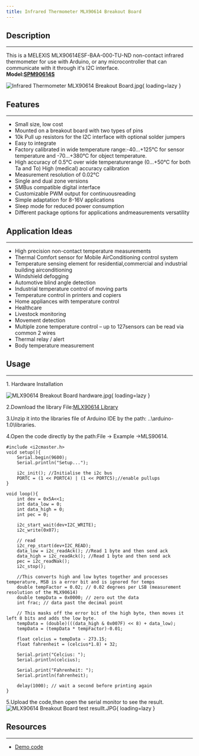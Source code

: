 ```yaml
---
title: Infrared Thermometer MLX90614 Breakout Board
---
```


## Description
-----------

This is a MELEXIS MLX90614ESF-BAA-000-TU-ND non-contact infrared thermometer for use with Arduino, or any microcontroller that can communicate with it through it's I2C interface.    
**Model:[SPM90614S](http://www.elecrow.com/infrared-thermometer-mlx90614-breakout-board-p-1378.html)**

![Infrared Thermometer MLX90614 Breakout Board.jpg](https://wiki.elecrow.com/images/thumb/d/da/Infrared_Thermometer_MLX90614_Breakout_Board.jpg/400px-Infrared_Thermometer_MLX90614_Breakout_Board.jpg){ loading=lazy }

## Features
--------

- Small size, low cost
- Mounted on a breakout board with two types of pins
- 10k Pull up resistors for the I2C interface with optional solder jumpers
- Easy to integrate
- Factory calibrated in wide temperature range:-40…+125°C for sensor temperature and -70…+380°C for object temperature.
- High accuracy of 0.5°C over wide temperaturerange (0…+50°C for both Ta and To) High (medical) accuracy calibration
- Measurement resolution of 0.02°C
- Single and dual zone versions
- SMBus compatible digital interface
- Customizable PWM output for continuousreading
- Simple adaptation for 8-16V applications
- Sleep mode for reduced power consumption
- Different package options for applications andmeasurements versatility

## Application Ideas
-----------------

- High precision non-contact temperature measurements
- Thermal Comfort sensor for Mobile AirConditioning control system
- Temperature sensing element for residential,commercial and industrial building airconditioning
- Windshield defogging
- Automotive blind angle detection
- Industrial temperature control of moving parts
- Temperature control in printers and copiers
- Home appliances with temperature control
- Healthcare
- Livestock monitoring
- Movement detection
- Multiple zone temperature control – up to 127sensors can be read via common 2 wires
- Thermal relay / alert
- Body temperature measurement

## Usage
-----

1\. Hardware Installation

![MLX90614 Breakout Board hardware.jpg](https://wiki.elecrow.com/images/thumb/7/7e/MLX90614_Breakout_Board_hardware.jpg/500px-MLX90614_Breakout_Board_hardware.jpg){ loading=lazy }

2.Download the library File:[MLX90614 Library](https://wiki.elecrow.com/images/3/35/MLX90614.zip)

3.Unzip it into the libraries file of Arduino IDE by the path: ..\\arduino-1.0\\libraries.

4.Open the code directly by the path:File -&gt; Example -&gt;MLS90614.

```
#include <i2cmaster.h>
void setup(){
	Serial.begin(9600);
	Serial.println("Setup...");
	
	i2c_init(); //Initialise the i2c bus
	PORTC = (1 << PORTC4) | (1 << PORTC5);//enable pullups
}

void loop(){
    int dev = 0x5A<<1;
    int data_low = 0;
    int data_high = 0;
    int pec = 0;
    
    i2c_start_wait(dev+I2C_WRITE);
    i2c_write(0x07);
    
    // read
    i2c_rep_start(dev+I2C_READ);
    data_low = i2c_readAck(); //Read 1 byte and then send ack
    data_high = i2c_readAck(); //Read 1 byte and then send ack
    pec = i2c_readNak();
    i2c_stop();
    
    //This converts high and low bytes together and processes temperature, MSB is a error bit and is ignored for temps
    double tempFactor = 0.02; // 0.02 degrees per LSB (measurement resolution of the MLX90614)
    double tempData = 0x0000; // zero out the data
    int frac; // data past the decimal point
    
    // This masks off the error bit of the high byte, then moves it left 8 bits and adds the low byte.
    tempData = (double)(((data_high & 0x007F) << 8) + data_low);
    tempData = (tempData * tempFactor)-0.01;
    
    float celcius = tempData - 273.15;
    float fahrenheit = (celcius*1.8) + 32;

    Serial.print("Celcius: ");
    Serial.println(celcius);

    Serial.print("Fahrenheit: ");
    Serial.println(fahrenheit);

    delay(1000); // wait a second before printing again
}
```

5.Upload the code,then open the serial monitor to see the result.
![MLX90614 Breakout Board test resullt.JPG](https://wiki.elecrow.com/images/2/23/MLX90614_Breakout_Board_test_resullt.JPG){ loading=lazy }

## Resources
---------

- [Demo code](https://wiki.elecrow.com/images/3/35/MLX90614.zip)